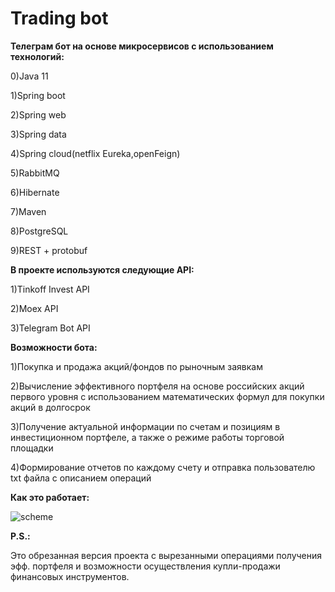 # Trading bot
**Телеграм бот на основе микросервисов с использованием технологий:**

  0)Java 11
  
  1)Spring boot
  
  2)Spring web
  
  3)Spring data
  
  4)Spring cloud(netflix Eureka,openFeign)
  
  5)RabbitMQ
  
  6)Hibernate

  7)Maven
  
  8)PostgreSQL

  9)REST + protobuf
  
    
**В проекте используются следующие API:**

  1)Tinkoff Invest API
  
  2)Moex API
  
  3)Telegram Bot API
    
**Возможности бота:**

  1)Покупка и продажа акций/фондов по рыночным заявкам
  
  2)Вычисление эффективного портфеля на основе российских акций первого уровня с использованием математических формул для покупки акций в долгосрок
  
  3)Получение актуальной информации по счетам и позициям в инвестиционном портфеле, а также о режиме работы торговой площадки
  
  4)Формирование отчетов по каждому счету и отправка пользователю txt файла с описанием операций

**Как это работает:**


![scheme](https://user-images.githubusercontent.com/86873824/207051658-626384b8-63a3-44ef-873d-80e7cd1a5bc5.png)
 


**P.S.:** 

   Это обрезанная версия проекта с вырезанными операциями получения эфф.
   портфеля и возможности осуществления купли-продажи финансовых инструментов.
